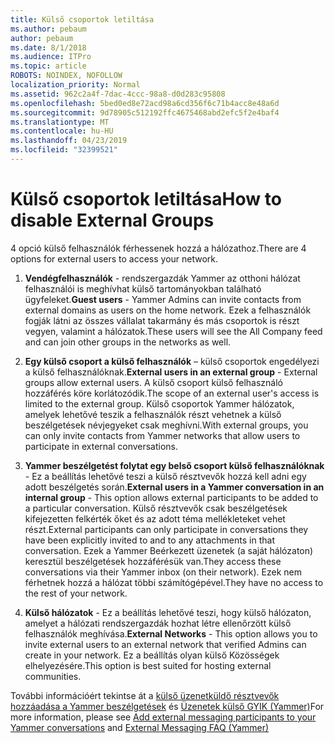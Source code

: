 ```yaml
---
title: Külső csoportok letiltása
ms.author: pebaum
author: pebaum
ms.date: 8/1/2018
ms.audience: ITPro
ms.topic: article
ROBOTS: NOINDEX, NOFOLLOW
localization_priority: Normal
ms.assetid: 962c2a4f-7dac-4ccc-98a8-d0d283c95808
ms.openlocfilehash: 5bed0ed8e72acd98a6cd356f6c71b4acc8e48a6d
ms.sourcegitcommit: 9d78905c512192ffc4675468abd2efc5f2e4baf4
ms.translationtype: MT
ms.contentlocale: hu-HU
ms.lasthandoff: 04/23/2019
ms.locfileid: "32399521"
---
```

# <a name="how-to-disable-external-groups"></a><span data-ttu-id="0760b-102">Külső csoportok letiltása</span><span class="sxs-lookup"><span data-stu-id="0760b-102">How to disable External Groups</span></span>

<span data-ttu-id="0760b-103">4 opció külső felhasználók férhessenek hozzá a hálózathoz.</span><span class="sxs-lookup"><span data-stu-id="0760b-103">There are 4 options for external users to access your network.</span></span>
  
1. <span data-ttu-id="0760b-104">**Vendégfelhasználók** - rendszergazdák Yammer az otthoni hálózat felhasználói is meghívhat külső tartományokban található ügyfeleket.</span><span class="sxs-lookup"><span data-stu-id="0760b-104">**Guest users** - Yammer Admins can invite contacts from external domains as users on the home network.</span></span> <span data-ttu-id="0760b-105">Ezek a felhasználók fogják látni az összes vállalat takarmány és más csoportok is részt vegyen, valamint a hálózatok.</span><span class="sxs-lookup"><span data-stu-id="0760b-105">These users will see the All Company feed and can join other groups in the networks as well.</span></span> 
    
2. <span data-ttu-id="0760b-106">**Egy külső csoport a külső felhasználók** – külső csoportok engedélyezi a külső felhasználóknak.</span><span class="sxs-lookup"><span data-stu-id="0760b-106">**External users in an external group** - External groups allow external users.</span></span> <span data-ttu-id="0760b-107">A külső csoport külső felhasználó hozzáférés köre korlátozódik.</span><span class="sxs-lookup"><span data-stu-id="0760b-107">The scope of an external user's access is limited to the external group.</span></span> <span data-ttu-id="0760b-108">Külső csoportok Yammer hálózatok, amelyek lehetővé teszik a felhasználók részt vehetnek a külső beszélgetések névjegyeket csak meghívni.</span><span class="sxs-lookup"><span data-stu-id="0760b-108">With external groups, you can only invite contacts from Yammer networks that allow users to participate in external conversations.</span></span> 
    
3. <span data-ttu-id="0760b-109">**Yammer beszélgetést folytat egy belső csoport külső felhasználóknak** - Ez a beállítás lehetővé teszi a külső résztvevők hozzá kell adni egy adott beszélgetés során.</span><span class="sxs-lookup"><span data-stu-id="0760b-109">**External users in a Yammer conversation in an internal group** - This option allows external participants to be added to a particular conversation.</span></span> <span data-ttu-id="0760b-110">Külső résztvevők csak beszélgetések kifejezetten felkérték őket és az adott téma mellékleteket vehet részt.</span><span class="sxs-lookup"><span data-stu-id="0760b-110">External participants can only participate in conversations they have been explicitly invited to and to any attachments in that conversation.</span></span> <span data-ttu-id="0760b-111">Ezek a Yammer Beérkezett üzenetek (a saját hálózaton) keresztül beszélgetések hozzáférésük van.</span><span class="sxs-lookup"><span data-stu-id="0760b-111">They access these conversations via their Yammer inbox (on their network).</span></span> <span data-ttu-id="0760b-112">Ezek nem férhetnek hozzá a hálózat többi számítógépével.</span><span class="sxs-lookup"><span data-stu-id="0760b-112">They have no access to the rest of your network.</span></span> 
    
4. <span data-ttu-id="0760b-113">**Külső hálózatok** - Ez a beállítás lehetővé teszi, hogy külső hálózaton, amelyet a hálózati rendszergazdák hozhat létre ellenőrzött külső felhasználók meghívása.</span><span class="sxs-lookup"><span data-stu-id="0760b-113">**External Networks** - This option allows you to invite external users to an external network that verified Admins can create in your network.</span></span> <span data-ttu-id="0760b-114">Ez a beállítás olyan külső Közösségek elhelyezésére.</span><span class="sxs-lookup"><span data-stu-id="0760b-114">This option is best suited for hosting external communities.</span></span> 
    
<span data-ttu-id="0760b-115">További információért tekintse át a [külső üzenetküldő résztvevők hozzáadása a Yammer beszélgetések](https://support.office.com/article/add-external-messaging-participants-to-your-yammer-conversations-423653bb-86b2-4eac-9d7e-dca121f7c16c?ui=en-US&amp;rs=en-US&amp;ad=US) és [Üzenetek külső GYIK (Yammer)](https://support.office.com/article/External-messaging-FAQ-Yammer-35b59d6c-bb1c-4541-bf19-9f67d2f2b199)</span><span class="sxs-lookup"><span data-stu-id="0760b-115">For more information, please see [Add external messaging participants to your Yammer conversations](https://support.office.com/article/add-external-messaging-participants-to-your-yammer-conversations-423653bb-86b2-4eac-9d7e-dca121f7c16c?ui=en-US&amp;rs=en-US&amp;ad=US) and [External Messaging FAQ (Yammer)](https://support.office.com/article/External-messaging-FAQ-Yammer-35b59d6c-bb1c-4541-bf19-9f67d2f2b199)</span></span>
  

